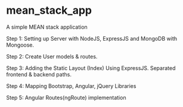 # mean_stack_app

A simple MEAN stack application

Step 1: Setting up Server with NodeJS, ExpressJS and MongoDB with Mongoose.

Step 2: Create User models & routes.

Step 3: Adding the Static Layout (Index) Using ExpressJS. Separated frontend & backend paths.

Step 4: Mapping Bootstrap, Angular, jQuery Libraries

Step 5: Angular Routes(ngRoute) implementation
